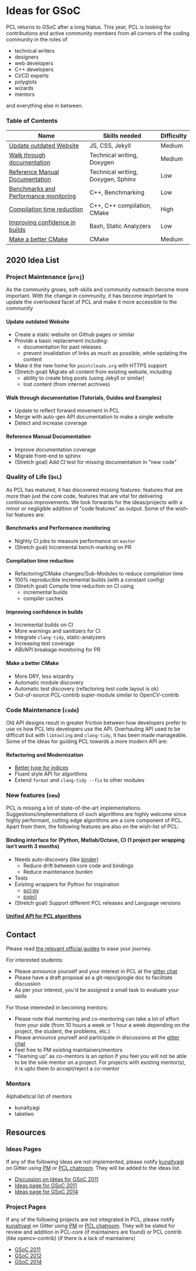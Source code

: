 # Ideas for GSoC

PCL returns to GSoC after a long hiatus. This year, PCL is looking for contributions and active community members from all corners of the coding community in the roles of
* technical writers
* designers
* web developers
* C++ developers
* CI/CD experts
* polyglots
* wizards
* mentors

and everything else in between.

### Table of Contents

| Name | Skills needed | Difficulty |
|---|---|---| 
| [Update outdated Website](#Update-outdated-Website) | JS, CSS, Jekyll | Medium |
| [Walk through documentation](#Walk-through-documentation-Tutorials-Guides-and-Examples) | Technical writing, Doxygen | Medium |
| [Reference Manual Documentation](#Reference-Manual-Documentation) | Technical writing, Doxygen, Sphinx | Low |
| [Benchmarks and Performance monitoring](#Benchmarks-and-Performance-monitoring) | C++, Benchmarking | Low |
| [Compilation time reduction](#Compilation-time-reduction) | C++, C++ compilation, CMake | High |
| [Improving confidence in builds](#Improving-confidence-in-builds) | Bash, Static Analyzers | Low |
| [Make a better CMake](#Make-a-better-CMake) | CMake | Medium |

## 2020 Idea List
### Project Maintenance (`proj`)
As the community grows, soft-skills and community outreach become more important. With the change in community, it has become important to update the overlooked facet of PCL and make it more accessible to the community
#### Update outdated Website
  * Create a static website on Github pages or similar
  * Provide a basic replacement including:
    * documentation for past releases
    * prevent invalidation of links as much as possible, while updating the content
  * Make it the new home for `pointclouds.org` with HTTPS support
  * (Stretch goal) Migrate all content from existing website, including 
    * ability to create blog posts (using Jekyll or similar)
    * lost content (from internet archives)
#### Walk through documentation (Tutorials, Guides and Examples)
  * Update to reflect forward movement in PCL
  * Merge with auto-gen API documentation to make a single website
  * Detect and increase coverage
#### Reference Manual Documentation
  * Improve documentation coverage
  * Migrate front-end to sphinx
  * (Stretch goal) Add CI test for missing documentation in "new code"

### Quality of Life (`QoL`)
As PCL has matured, it has discovered missing features: features that are more than just the core code, features that are vital for delivering continuous improvements. We look forwards for the ideas/projects with a minor or negligible addition of "code features" as output. Some of the wish-list features are:
#### Benchmarks and Performance monitoring
  * Nightly CI jobs to measure performance on `master`
  * (Stretch goal) Incremental bench-marking on PR
#### Compilation time reduction
  * Refactoring/CMake changes/Sub-Modules to reduce compilation time
  * 100% reproducible incremental builds (with a constant config)
  * (Stretch goal) Compile time reduction on CI using
    * incremental builds
    * compiler caches
#### Improving confidence in builds
  * Incremental builds on CI
  * More warnings and sanitizers for CI
  * Integrate `clang-tidy`, static-analyzers
  * Increasing test coverage
  * ABI/API breakage monitoring for PR
#### Make a better CMake
  * More DRY, less wizardry
  * Automatic module discovery
  * Automatic test discovery (refactoring test code layout is ok)
  * Out-of-source PCL-contrib super-module similar to OpenCV-contrib

### Code Maintenance (`code`)
Old API designs result in greater friction between how developers prefer to use vs how PCL lets developers use the API. Overhauling API used to be difficult but with `libtooling` and `clang-tidy`, it has been made manageable. Some of the ideas for guiding PCL towards a more modern API are:
#### Refactoring and Modernization
  * [Better type for indices](https://github.com/PointCloudLibrary/pcl/wiki/PCL-RFC-0002:-Better-type-for-indices)
  * Fluent style API for algorithms
  * Extend `format` and `clang-tidy --fix` to other modules

### New features (`new`)
PCL is missing a lot of state-of-the-art implementations. Suggestions/implementations of such algorithms are highly welcome since highly performant, cutting edge algorithms are a core component of PCL. Apart from them, the following features are also on the wish-list of PCL:
#### Binding interface for (Python, Matlab/Octave, C) (1 project per wrapping isn't worth 3 months)
  * Needs auto-discovery (like [binder](https://github.com/RosettaCommons/binder))
    * Reduce drift between core code and bindings
    * Reduce maintenance burden
  * Tests
  * Existing wrappers for Python for inspiration
    * [pcl-py](https://github.com/strawlab/python-pcl)
    * [pypcl](https://github.com/davidcaron/pclpy)
  * (Stretch goal) Support different PCL releases and Language versions
#### [Unified API for PCL algorithms](https://github.com/PointCloudLibrary/pcl/wiki/PCL-RFC-0003:-Unified-API-for-Algorithms)

## Contact
Please read [the relevant official guides](https://developers.google.com/open-source/gsoc/resources/guide) to ease your journey.

For interested students:
* Please announce yourself and your interest in PCL at the [gitter chat](https://gitter.im/PointCloudLibrary/pcl) 
* Please have a draft proposal as a git-repo/google doc to facilitate discussion
* As per your interest, you'd be assigned a small task to evaluate your skills

For those interested in becoming mentors:
* Please note that mentoring and co-mentoring can take a lot of effort from your side (from 10 hours a week or 1 hour a week depending on the project, the student, the problems, etc.)
* Please announce yourself and participate in discussions at the [gitter chat](https://gitter.im/PointCloudLibrary/pcl)
* Feel free to PM existing maintainers/mentors
* "Teaming up" as co-mentors is an option if you feel you will not be able to be the sole mentor on a project. For projects with existing mentor(s), it is upto them to accept/reject a co-mentor

### Mentors
Alphabetical list of mentors
* kunaltyagi
* taketwo

## Resources
### Ideas Pages
If any of the following ideas are not implemented, please notify [kunaltyagi](https://github.com/kunaltyagi) on Gitter using [PM](https://gitter.im/kunaltyagi) or [PCL chatroom](https://gitter.im/PointCloudLibrary/pcl). They will be added to the ideas list.
* [Discussion on Ideas for GSoC 2011](http://www.pcl-developers.org/two-more-projects-for-GSOC-tt4645184.html#none)
* [Ideas page for GSoC 2011](https://web.archive.org/web/20130314145536/http://www.pointclouds.org:80/gsoc2011/ideas.html)
* [Ideas page for GSoC 2014](http://www.pointclouds.org/gsoc/)
### Project Pages
If any of the following projects are not integrated in PCL, please notify [kunaltyagi](https://github.com/kunaltyagi) on Gitter using [PM](https://gitter.im/kunaltyagi) or [PCL chatroom](https://gitter.im/PointCloudLibrary/pcl). They will be slated for review and addition in PCL-core (if maintainers are found) or PCL contrib (like opencv-contrib) (if there is a lack of maintainers)
* [GSoC 2011](http://www.pointclouds.org/blog/gsoc/)
* [GSoC 2012](https://web.archive.org/web/20121009031358/http://pointclouds.org:80/news/pcl-gsoc-kickstart.html)
* [GSoC 2014](http://www.pointclouds.org/blog/gsoc14/index.php)